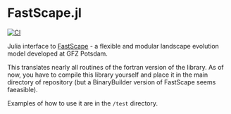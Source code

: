 # FastScape.jl
[![CI](https://github.com/boriskaus/FastScape.jl/actions/workflows/CI.yml/badge.svg?branch=main)](https://github.com/boriskaus/FastScape.jl/actions/workflows/CI.yml)

Julia interface to [FastScape](https://fastscape.org) - a flexible and modular landscape evolution model developed at GFZ Potsdam.

This translates nearly all routines of the fortran version of the library. As of now, you have to compile this library yourself and place it in the main directory of repository (but a BinaryBuilder version of FastScape seems faeasible).

Examples of how to use it are in the `/test` directory.

